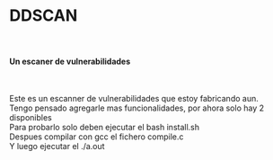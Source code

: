 <h1>DDSCAN</h1><br>
<h4>Un escaner de vulnerabilidades</h4><br>
<p>
Este es un escanner de vulnerabilidades que estoy fabricando aun.<br>
Tengo pensado agregarle mas funcionalidades, por ahora solo hay 2 disponibles<br>
Para probarlo solo deben ejecutar el bash install.sh<br>
Despues compilar con gcc el fichero compile.c<br>
Y luego ejecutar el ./a.out
</p>
